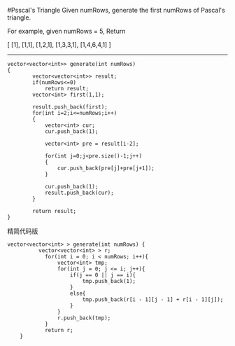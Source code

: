 #Psscal's Triangle
Given numRows, generate the first numRows of Pascal's triangle.

For example, given numRows = 5,
Return

[
     [1],
    [1,1],
   [1,2,1],
  [1,3,3,1],
 [1,4,6,4,1]
]



---


```
vector<vector<int>> generate(int numRows)
{
        vector<vector<int>> result;
        if(numRows<=0)
            return result;
        vector<int> first(1,1);
            
        result.push_back(first);
        for(int i=2;i<=numRows;i++)
        {
            vector<int> cur;
            cur.push_back(1);
            
            vector<int> pre = result[i-2];
            
            for(int j=0;j<pre.size()-1;j++)
            {
                cur.push_back(pre[j]+pre[j+1]);
            }
            
            cur.push_back(1);
            result.push_back(cur);
        }
        
        return result;
}
```


精简代码版

```
vector<vector<int> > generate(int numRows) {
          vector<vector<int> > r;  
			for(int i = 0; i < numRows; i++){  
				vector<int> tmp;  
				for(int j = 0; j <= i; j++){  
					if(j == 0 || j == i){  
						tmp.push_back(1);  
					}  
					else{  
						tmp.push_back(r[i - 1][j - 1] + r[i - 1][j]);  
					}  
				}  
				r.push_back(tmp);  
			}  
			return r;
    }
```